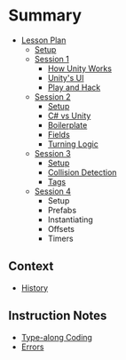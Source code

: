 # Summary

* [Lesson Plan](lesson-plan.md)
  * [Setup](setup.md)
  * [Session 1](session-1.md)
    * [How Unity Works](semantics.md)
    * [Unity's UI](ui.md)
    * [Play and Hack](play-and-hack.md)
  * [Session 2](session-2.md)
    * [Setup](enemy-setup.md)
    * [C# vs Unity](csharp-vs-unity.md)
    * [Boilerplate](boilerplate.md)
    * [Fields](fields.md)
    * [Turning Logic](turning-logic.md)
  * [Session 3](session-3.md)
    * [Setup](destroy-setup.md)
    * [Collision Detection](collision.md)
    * [Tags](tags.md)
  * [Session 4](session-4.md)
    * Setup
    * Prefabs
    * Instantiating
    * Offsets
    * Timers

## Context
* [History](history.md)

## Instruction Notes
  * [Type-along Coding](type-along.md)
  * [Errors](errors.md)
